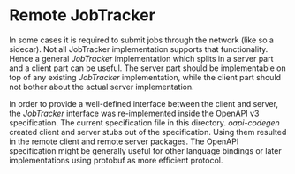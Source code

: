 # Remote JobTracker

In some cases it is required to submit jobs through the network (like so a sidecar). 
Not all JobTracker implementation supports that functionality. Hence a general
_JobTracker_ implementation which splits in a server part and a client part can
be useful. The server part should be implementable on top of any existing _JobTracker_
implementation, while the client part should not bother about the actual
server implementation.

In order to provide a well-defined interface between the client and server, the
_JobTracker_ interface was re-implemented inside the OpenAPI v3 specification.
The current specification file in this directory. _oapi-codegen_ created client
and server stubs out of the specification. Using them resulted in the remote
client and remote server packages. The OpenAPI specification might be generally
useful for other language bindings or later implementations using protobuf as
more efficient protocol.
